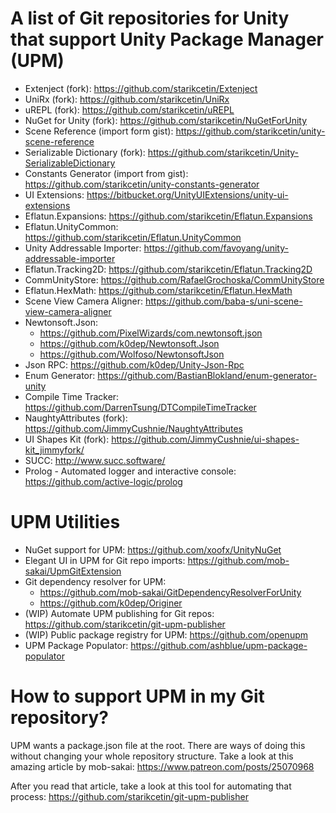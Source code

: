 # A list of Git repositories for Unity that support Unity Package Manager (UPM)

* Extenject (fork): https://github.com/starikcetin/Extenject
* UniRx (fork): https://github.com/starikcetin/UniRx
* uREPL (fork): https://github.com/starikcetin/uREPL
* NuGet for Unity (fork): https://github.com/starikcetin/NuGetForUnity
* Scene Reference (import form gist): https://github.com/starikcetin/unity-scene-reference
* Serializable Dictionary (fork): https://github.com/starikcetin/Unity-SerializableDictionary
* Constants Generator (import from gist): https://github.com/starikcetin/unity-constants-generator
* UI Extensions: https://bitbucket.org/UnityUIExtensions/unity-ui-extensions
* Eflatun.Expansions: https://github.com/starikcetin/Eflatun.Expansions
* Eflatun.UnityCommon: https://github.com/starikcetin/Eflatun.UnityCommon
* Unity Addressable Importer: https://github.com/favoyang/unity-addressable-importer
* Eflatun.Tracking2D: https://github.com/starikcetin/Eflatun.Tracking2D
* CommUnityStore: https://github.com/RafaelGrochoska/CommUnityStore
* Eflatun.HexMath: https://github.com/starikcetin/Eflatun.HexMath
* Scene View Camera Aligner: https://github.com/baba-s/uni-scene-view-camera-aligner
* Newtonsoft.Json:
  * https://github.com/PixelWizards/com.newtonsoft.json
  * https://github.com/k0dep/Newtonsoft.Json
  * https://github.com/Wolfoso/NewtonsoftJson
* Json RPC: https://github.com/k0dep/Unity-Json-Rpc
* Enum Generator: https://github.com/BastianBlokland/enum-generator-unity
* Compile Time Tracker: https://github.com/DarrenTsung/DTCompileTimeTracker
* NaughtyAttributes (fork): https://github.com/JimmyCushnie/NaughtyAttributes
* UI Shapes Kit (fork): https://github.com/JimmyCushnie/ui-shapes-kit_jimmyfork/
* SUCC: http://www.succ.software/
* Prolog - Automated logger and interactive console: https://github.com/active-logic/prolog

# UPM Utilities

* NuGet support for UPM: https://github.com/xoofx/UnityNuGet
* Elegant UI in UPM for Git repo imports: https://github.com/mob-sakai/UpmGitExtension
* Git dependency resolver for UPM:
  * https://github.com/mob-sakai/GitDependencyResolverForUnity
  * https://github.com/k0dep/Originer
* (WIP) Automate UPM publishing for Git repos: https://github.com/starikcetin/git-upm-publisher
* (WIP) Public package registry for UPM: https://github.com/openupm
* UPM Package Populator: https://github.com/ashblue/upm-package-populator

# How to support UPM in my Git repository?

UPM wants a package.json file at the root. There are ways of doing this without changing your whole repository structure. Take a look at this amazing article by mob-sakai: https://www.patreon.com/posts/25070968

After you read that article, take a look at this tool for automating that process: https://github.com/starikcetin/git-upm-publisher


